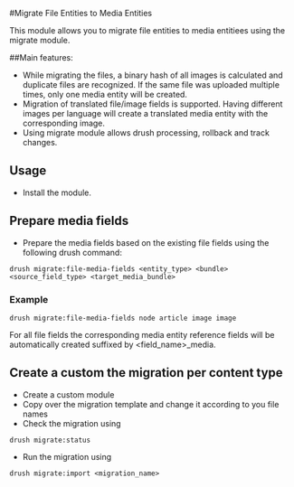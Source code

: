 #Migrate File Entities to Media Entities

This module allows you to migrate file entities to media entitiees using the migrate module.

##Main features:
- While migrating the files, a binary hash of all images is calculated and duplicate files are recognized. If the same file was uploaded multiple times, only one media entity will be created.
- Migration of translated file/image fields is supported. Having different images per language will create a translated media entity with the corresponding image.
- Using migrate module allows drush processing, rollback and track changes.

## Usage
- Install the module.


## Prepare media fields

- Prepare the media fields based on the existing file fields using the following drush command:
```
drush migrate:file-media-fields <entity_type> <bundle> <source_field_type> <target_media_bundle>
```

### Example
```
drush migrate:file-media-fields node article image image
```

For all file fields the corresponding media entity reference fields will be automatically created suffixed by <field_name>_media.


## Create a custom the migration per content type
- Create a custom module
- Copy over the migration template and change it according to you file names
- Check the migration using
```
drush migrate:status
```
- Run the migration using
```
drush migrate:import <migration_name>
```